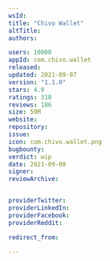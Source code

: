 ```yaml
---
wsId: 
title: "Chivo Wallet"
altTitle: 
authors:

users: 10000
appId: com.chivo.wallet
released: 
updated: 2021-09-07
version: "1.1.0"
stars: 4.0
ratings: 318
reviews: 186
size: 59M
website: 
repository: 
issue: 
icon: com.chivo.wallet.png
bugbounty: 
verdict: wip
date: 2021-09-08
signer: 
reviewArchive:


providerTwitter: 
providerLinkedIn: 
providerFacebook: 
providerReddit: 

redirect_from:

---
```



